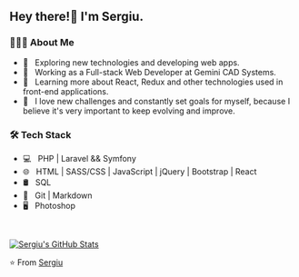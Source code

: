 <h2> Hey there!👋 I'm Sergiu.</h2>

<h3> 👨🏻‍💻 About Me </h3>

- 🤔 &nbsp; Exploring new technologies and developing web apps.
- 💼 &nbsp; Working as a Full-stack Web Developer at Gemini CAD Systems.
- 🌱 &nbsp; Learning more about React, Redux and other technologies used in front-end applications.
- 💪 &nbsp; I love new challenges and constantly set goals for myself, because I believe it's very important to keep evolving and improve.

<h3>🛠 Tech Stack</h3>

- 💻 &nbsp; PHP | Laravel && Symfony
- 🌐 &nbsp; HTML | SASS/CSS | JavaScript | jQuery | Bootstrap | React
- 🛢 &nbsp; SQL
- 🔧 &nbsp; Git | Markdown
- 🖥 &nbsp; Photoshop

<br/>

[![Sergiu's GitHub Stats](https://github-readme-stats.vercel.app/api?username=5ergiu&show_icons=true)](https://github.com/5ergiu)

⭐️ From [Sergiu](https://github.com/5ergiu)

